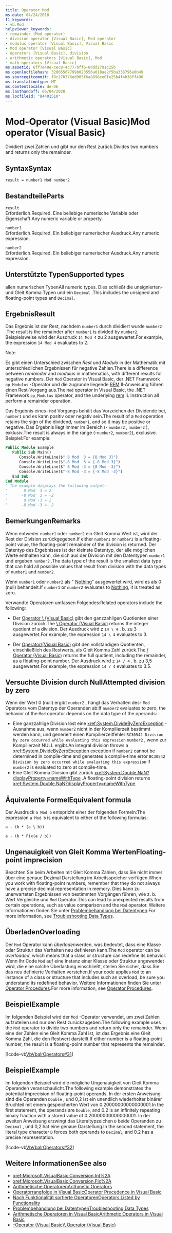 ```yaml
---
title: Operator Mod
ms.date: 04/24/2018
f1_keywords:
- vb.Mod
helpviewer_keywords:
- remainder (Mod operator)
- division operator [Visual Basic], Mod operator
- modulus operator [Visual Basic], Visual Basic
- Mod operator [Visual Basic]
- operators [Visual Basic], division
- arithmetic operators [Visual Basic], Mod
- math operators [Visual Basic]
ms.assetid: 6ff7e40e-cec8-4c77-bff6-8ddd2791c25b
ms.openlocfilehash: 32065567799b023556a018ae2f5ba338796e0b49
ms.sourcegitcommit: f8c270376ed905f6a8896ce0fe25b4f4b38ff498
ms.translationtype: MT
ms.contentlocale: de-DE
ms.lasthandoff: 06/04/2020
ms.locfileid: "84401510"
---
```

# <a name="mod-operator-visual-basic"></a><span data-ttu-id="f2b43-102">Mod-Operator (Visual Basic)</span><span class="sxs-lookup"><span data-stu-id="f2b43-102">Mod operator (Visual Basic)</span></span>

<span data-ttu-id="f2b43-103">Dividiert zwei Zahlen und gibt nur den Rest zurück.</span><span class="sxs-lookup"><span data-stu-id="f2b43-103">Divides two numbers and returns only the remainder.</span></span>

## <a name="syntax"></a><span data-ttu-id="f2b43-104">Syntax</span><span class="sxs-lookup"><span data-stu-id="f2b43-104">Syntax</span></span>

```vb
result = number1 Mod number2
```

## <a name="parts"></a><span data-ttu-id="f2b43-105">Bestandteile</span><span class="sxs-lookup"><span data-stu-id="f2b43-105">Parts</span></span>

`result` \
<span data-ttu-id="f2b43-106">Erforderlich.</span><span class="sxs-lookup"><span data-stu-id="f2b43-106">Required.</span></span> <span data-ttu-id="f2b43-107">Eine beliebige numerische Variable oder Eigenschaft.</span><span class="sxs-lookup"><span data-stu-id="f2b43-107">Any numeric variable or property.</span></span>

`number1` \
<span data-ttu-id="f2b43-108">Erforderlich.</span><span class="sxs-lookup"><span data-stu-id="f2b43-108">Required.</span></span> <span data-ttu-id="f2b43-109">Ein beliebiger numerischer Ausdruck.</span><span class="sxs-lookup"><span data-stu-id="f2b43-109">Any numeric expression.</span></span>

`number2` \
<span data-ttu-id="f2b43-110">Erforderlich.</span><span class="sxs-lookup"><span data-stu-id="f2b43-110">Required.</span></span> <span data-ttu-id="f2b43-111">Ein beliebiger numerischer Ausdruck.</span><span class="sxs-lookup"><span data-stu-id="f2b43-111">Any numeric expression.</span></span>

## <a name="supported-types"></a><span data-ttu-id="f2b43-112">Unterstützte Typen</span><span class="sxs-lookup"><span data-stu-id="f2b43-112">Supported types</span></span>

<span data-ttu-id="f2b43-113">allen numerischen Typen</span><span class="sxs-lookup"><span data-stu-id="f2b43-113">All numeric types.</span></span> <span data-ttu-id="f2b43-114">Dies schließt die unsignierten-und Gleit Komma Typen und ein `Decimal` .</span><span class="sxs-lookup"><span data-stu-id="f2b43-114">This includes the unsigned and floating-point types and `Decimal`.</span></span>

## <a name="result"></a><span data-ttu-id="f2b43-115">Ergebnis</span><span class="sxs-lookup"><span data-stu-id="f2b43-115">Result</span></span>

<span data-ttu-id="f2b43-116">Das Ergebnis ist der Rest, nachdem `number1` durch dividiert wurde `number2` .</span><span class="sxs-lookup"><span data-stu-id="f2b43-116">The result is the remainder after `number1` is divided by `number2`.</span></span> <span data-ttu-id="f2b43-117">Beispielsweise wird der Ausdruck `14 Mod 4` zu 2 ausgewertet.</span><span class="sxs-lookup"><span data-stu-id="f2b43-117">For example, the expression `14 Mod 4` evaluates to 2.</span></span>

> [!NOTE]
> <span data-ttu-id="f2b43-118">Es gibt einen Unterschied zwischen *Rest* und *Modulo* in der Mathematik mit unterschiedlichen Ergebnissen für negative Zahlen.</span><span class="sxs-lookup"><span data-stu-id="f2b43-118">There is a difference between *remainder* and *modulus* in mathematics, with different results for negative numbers.</span></span> <span data-ttu-id="f2b43-119">Der `Mod` Operator in Visual Basic, der .NET Framework `op_Modulus` -Operator und die zugrunde liegende [REM](<xref:System.Reflection.Emit.OpCodes.Rem>) Il-Anweisung führen einen Rest-Vorgang aus.</span><span class="sxs-lookup"><span data-stu-id="f2b43-119">The `Mod` operator in Visual Basic, the .NET Framework `op_Modulus` operator, and the underlying [rem](<xref:System.Reflection.Emit.OpCodes.Rem>) IL instruction all perform a remainder operation.</span></span>

<span data-ttu-id="f2b43-120">Das Ergebnis eines- `Mod` Vorgangs behält das Vorzeichen der Dividende bei, `number1` und es kann positiv oder negativ sein.</span><span class="sxs-lookup"><span data-stu-id="f2b43-120">The result of a `Mod` operation retains the sign of the dividend, `number1`, and so it may be positive or negative.</span></span> <span data-ttu-id="f2b43-121">Das Ergebnis liegt immer im Bereich (- `number2` , `number2` ), exklusiv.</span><span class="sxs-lookup"><span data-stu-id="f2b43-121">The result is always in the range (-`number2`, `number2`), exclusive.</span></span> <span data-ttu-id="f2b43-122">Beispiel:</span><span class="sxs-lookup"><span data-stu-id="f2b43-122">For example:</span></span>

```vb
Public Module Example
   Public Sub Main()
      Console.WriteLine($" 8 Mod  3 = {8 Mod 3}")
      Console.WriteLine($"-8 Mod  3 = {-8 Mod 3}")
      Console.WriteLine($" 8 Mod -3 = {8 Mod -3}")
      Console.WriteLine($"-8 Mod -3 = {-8 Mod -3}")
   End Sub
End Module
' The example displays the following output:
'       8 Mod  3 = 2
'      -8 Mod  3 = -2
'       8 Mod -3 = 2
'      -8 Mod -3 = -2
```

## <a name="remarks"></a><span data-ttu-id="f2b43-123">Bemerkungen</span><span class="sxs-lookup"><span data-stu-id="f2b43-123">Remarks</span></span>

<span data-ttu-id="f2b43-124">Wenn entweder `number1` oder `number2` ein Gleit Komma Wert ist, wird der Rest der Division zurückgegeben.</span><span class="sxs-lookup"><span data-stu-id="f2b43-124">If either `number1` or `number2` is a floating-point value, the floating-point remainder of the division is returned.</span></span> <span data-ttu-id="f2b43-125">Der Datentyp des Ergebnisses ist der kleinste Datentyp, der alle möglichen Werte enthalten kann, die sich aus der Division mit den Datentypen `number1` und ergeben `number2` .</span><span class="sxs-lookup"><span data-stu-id="f2b43-125">The data type of the result is the smallest data type that can hold all possible values that result from division with the data types of `number1` and `number2`.</span></span>

<span data-ttu-id="f2b43-126">Wenn `number1` oder `number2` als " [Nothing](../nothing.md)" ausgewertet wird, wird es als 0 (null) behandelt.</span><span class="sxs-lookup"><span data-stu-id="f2b43-126">If `number1` or `number2` evaluates to [Nothing](../nothing.md), it is treated as zero.</span></span>

<span data-ttu-id="f2b43-127">Verwandte Operatoren umfassen Folgendes:</span><span class="sxs-lookup"><span data-stu-id="f2b43-127">Related operators include the following:</span></span>

- <span data-ttu-id="f2b43-128">Der [Operator \ (Visual Basic)](integer-division-operator.md) gibt den ganzzahligen Quotienten einer Division zurück.</span><span class="sxs-lookup"><span data-stu-id="f2b43-128">The [\ Operator (Visual Basic)](integer-division-operator.md) returns the integer quotient of a division.</span></span> <span data-ttu-id="f2b43-129">Der Ausdruck wird z `14 \ 4` . b. zu 3 ausgewertet.</span><span class="sxs-lookup"><span data-stu-id="f2b43-129">For example, the expression `14 \ 4` evaluates to 3.</span></span>

- <span data-ttu-id="f2b43-130">Der [Operator/(Visual Basic)](floating-point-division-operator.md) gibt den vollständigen Quotienten, einschließlich des Restwerts, als Gleit Komma Zahl zurück.</span><span class="sxs-lookup"><span data-stu-id="f2b43-130">The [/ Operator (Visual Basic)](floating-point-division-operator.md) returns the full quotient, including the remainder, as a floating-point number.</span></span> <span data-ttu-id="f2b43-131">Der Ausdruck wird z `14 / 4` . b. zu 3,5 ausgewertet.</span><span class="sxs-lookup"><span data-stu-id="f2b43-131">For example, the expression `14 / 4` evaluates to 3.5.</span></span>

## <a name="attempted-division-by-zero"></a><span data-ttu-id="f2b43-132">Versuchte Division durch Null</span><span class="sxs-lookup"><span data-stu-id="f2b43-132">Attempted division by zero</span></span>

<span data-ttu-id="f2b43-133">Wenn der Wert 0 (null) ergibt `number2` , hängt das Verhalten des- `Mod` Operators vom Datentyp der Operanden ab:</span><span class="sxs-lookup"><span data-stu-id="f2b43-133">If `number2` evaluates to zero, the behavior of the `Mod` operator depends on the data type of the operands:</span></span>

- <span data-ttu-id="f2b43-134">Eine ganzzahlige Division löst eine <xref:System.DivideByZeroException> -Ausnahme aus, wenn `number2` nicht in der Kompilierzeit bestimmt werden kann, und generiert einen Kompilierzeitfehler `BC30542 Division by zero occurred while evaluating this expression` `number2` , wenn zur Kompilierzeit NULL ergibt.</span><span class="sxs-lookup"><span data-stu-id="f2b43-134">An integral division throws a <xref:System.DivideByZeroException> exception if `number2` cannot be determined in compile-time and generates a compile-time error `BC30542 Division by zero occurred while evaluating this expression` if `number2` is evaluated to zero at compile-time.</span></span>
- <span data-ttu-id="f2b43-135">Eine Gleit Komma Division gibt zurück <xref:System.Double.NaN?displayProperty=nameWithType> .</span><span class="sxs-lookup"><span data-stu-id="f2b43-135">A floating-point division returns <xref:System.Double.NaN?displayProperty=nameWithType>.</span></span>

## <a name="equivalent-formula"></a><span data-ttu-id="f2b43-136">Äquivalente Formel</span><span class="sxs-lookup"><span data-stu-id="f2b43-136">Equivalent formula</span></span>

<span data-ttu-id="f2b43-137">Der Ausdruck `a Mod b` entspricht einer der folgenden Formeln:</span><span class="sxs-lookup"><span data-stu-id="f2b43-137">The expression `a Mod b` is equivalent to either of the following formulas:</span></span>

`a - (b * (a \ b))`

`a - (b * Fix(a / b))`

## <a name="floating-point-imprecision"></a><span data-ttu-id="f2b43-138">Ungenauigkeit von Gleit Komma Werten</span><span class="sxs-lookup"><span data-stu-id="f2b43-138">Floating-point imprecision</span></span>

<span data-ttu-id="f2b43-139">Beachten Sie beim Arbeiten mit Gleit Komma Zahlen, dass Sie nicht immer über eine genaue Dezimal Darstellung im Arbeitsspeicher verfügen.</span><span class="sxs-lookup"><span data-stu-id="f2b43-139">When you work with floating-point numbers, remember that they do not always have a precise decimal representation in memory.</span></span> <span data-ttu-id="f2b43-140">Dies kann zu unerwarteten Ergebnissen von bestimmten Vorgängen führen, wie z. b. Wert Vergleiche und `Mod` Operator.</span><span class="sxs-lookup"><span data-stu-id="f2b43-140">This can lead to unexpected results from certain operations, such as value comparison and the `Mod` operator.</span></span> <span data-ttu-id="f2b43-141">Weitere Informationen finden Sie unter [Problembehandlung bei Datentypen](../../programming-guide/language-features/data-types/troubleshooting-data-types.md).</span><span class="sxs-lookup"><span data-stu-id="f2b43-141">For more information, see [Troubleshooting Data Types](../../programming-guide/language-features/data-types/troubleshooting-data-types.md).</span></span>

## <a name="overloading"></a><span data-ttu-id="f2b43-142">Überladen</span><span class="sxs-lookup"><span data-stu-id="f2b43-142">Overloading</span></span>

<span data-ttu-id="f2b43-143">Der `Mod` Operator kann *überladen*werden, was bedeutet, dass eine Klasse oder Struktur das Verhalten neu definieren kann.</span><span class="sxs-lookup"><span data-stu-id="f2b43-143">The `Mod` operator can be *overloaded*, which means that a class or structure can redefine its behavior.</span></span> <span data-ttu-id="f2b43-144">Wenn Ihr Code `Mod` auf eine Instanz einer Klasse oder Struktur angewendet wird, die eine solche Überlastung einschließt, stellen Sie sicher, dass Sie das neu definierte Verhalten verstehen.</span><span class="sxs-lookup"><span data-stu-id="f2b43-144">If your code applies `Mod` to an instance of a class or structure that includes such an overload, be sure you understand its redefined behavior.</span></span> <span data-ttu-id="f2b43-145">Weitere Informationen finden Sie unter [Operator Procedures](../../programming-guide/language-features/procedures/operator-procedures.md).</span><span class="sxs-lookup"><span data-stu-id="f2b43-145">For more information, see [Operator Procedures](../../programming-guide/language-features/procedures/operator-procedures.md).</span></span>

## <a name="example"></a><span data-ttu-id="f2b43-146">Beispiel</span><span class="sxs-lookup"><span data-stu-id="f2b43-146">Example</span></span>

<span data-ttu-id="f2b43-147">Im folgenden Beispiel wird der `Mod` -Operator verwendet, um zwei Zahlen aufzuteilen und nur den Rest zurückzugeben.</span><span class="sxs-lookup"><span data-stu-id="f2b43-147">The following example uses the `Mod` operator to divide two numbers and return only the remainder.</span></span> <span data-ttu-id="f2b43-148">Wenn eine der Zahlen eine Gleit Komma Zahl ist, ist das Ergebnis eine Gleit Komma Zahl, die den Restwert darstellt.</span><span class="sxs-lookup"><span data-stu-id="f2b43-148">If either number is a floating-point number, the result is a floating-point number that represents the remainder.</span></span>

[!code-vb[VbVbalrOperators#31](~/samples/snippets/visualbasic/VS_Snippets_VBCSharp/VbVbalrOperators/VB/Class1.vb#31)]

## <a name="example"></a><span data-ttu-id="f2b43-149">Beispiel</span><span class="sxs-lookup"><span data-stu-id="f2b43-149">Example</span></span>

<span data-ttu-id="f2b43-150">Im folgenden Beispiel wird die mögliche Ungenauigkeit von Gleit Komma Operanden veranschaulicht.</span><span class="sxs-lookup"><span data-stu-id="f2b43-150">The following example demonstrates the potential imprecision of floating-point operands.</span></span> <span data-ttu-id="f2b43-151">In der ersten Anweisung sind die Operanden `Double` , und 0,2 ist ein unendlich wiederholter binärer Bruchteil mit einem gespeicherten Wert von 0.20000000000000001.</span><span class="sxs-lookup"><span data-stu-id="f2b43-151">In the first statement, the operands are `Double`, and 0.2 is an infinitely repeating binary fraction with a stored value of 0.20000000000000001.</span></span> <span data-ttu-id="f2b43-152">In der zweiten Anweisung erzwingt das Literaltypzeichen `D` beide Operanden zu `Decimal` , und 0,2 hat eine genaue Darstellung.</span><span class="sxs-lookup"><span data-stu-id="f2b43-152">In the second statement, the literal type character `D` forces both operands to `Decimal`, and 0.2 has a precise representation.</span></span>

[!code-vb[VbVbalrOperators#32](~/samples/snippets/visualbasic/VS_Snippets_VBCSharp/VbVbalrOperators/VB/Class1.vb#32)]

## <a name="see-also"></a><span data-ttu-id="f2b43-153">Weitere Informationen</span><span class="sxs-lookup"><span data-stu-id="f2b43-153">See also</span></span>

- <xref:Microsoft.VisualBasic.Conversion.Int%2A>
- <xref:Microsoft.VisualBasic.Conversion.Fix%2A>
- [<span data-ttu-id="f2b43-154">Arithmetische Operatoren</span><span class="sxs-lookup"><span data-stu-id="f2b43-154">Arithmetic Operators</span></span>](arithmetic-operators.md)
- [<span data-ttu-id="f2b43-155">Operatorrangfolge in Visual Basic</span><span class="sxs-lookup"><span data-stu-id="f2b43-155">Operator Precedence in Visual Basic</span></span>](operator-precedence.md)
- [<span data-ttu-id="f2b43-156">Nach Funktionalität sortierte Operatoren</span><span class="sxs-lookup"><span data-stu-id="f2b43-156">Operators Listed by Functionality</span></span>](operators-listed-by-functionality.md)
- [<span data-ttu-id="f2b43-157">Problembehandlung bei Datentypen</span><span class="sxs-lookup"><span data-stu-id="f2b43-157">Troubleshooting Data Types</span></span>](../../programming-guide/language-features/data-types/troubleshooting-data-types.md)
- [<span data-ttu-id="f2b43-158">Arithmetische Operatoren in Visual Basic</span><span class="sxs-lookup"><span data-stu-id="f2b43-158">Arithmetic Operators in Visual Basic</span></span>](../../programming-guide/language-features/operators-and-expressions/arithmetic-operators.md)
- [<span data-ttu-id="f2b43-159">\-Operator (Visual Basic)</span><span class="sxs-lookup"><span data-stu-id="f2b43-159">\ Operator (Visual Basic)</span></span>](integer-division-operator.md)
